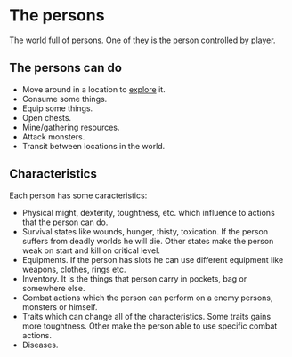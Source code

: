 # The persons

The world full of persons. One of they is the person controlled by player.

## The persons can do

- Move around in a location to [explore](exploration) it.
- Consume some things.
- Equip some things.
- Open chests.
- Mine/gathering resources.
- Attack monsters.
- Transit between locations in the world.

## Characteristics

Each person has some caracteristics:

- Physical might, dexterity, toughtness, etc. which influence to actions that the person can do.
- Survival states like wounds, hunger, thisty, toxication. If the person suffers from deadly worlds he will die. Other states make the person weak on start and kill on critical level.
- Equipments. If the person has slots he can use different equipment like weapons, clothes, rings etc.
- Inventory. It is the things that person carry in pockets, bag or somewhere else.
- Combat actions which the person can perform on a enemy persons, monsters or himself.
- Traits which can change all of the characteristics. Some traits gains more toughtness. Other make the person able to use specific combat actions.
- Diseases.
